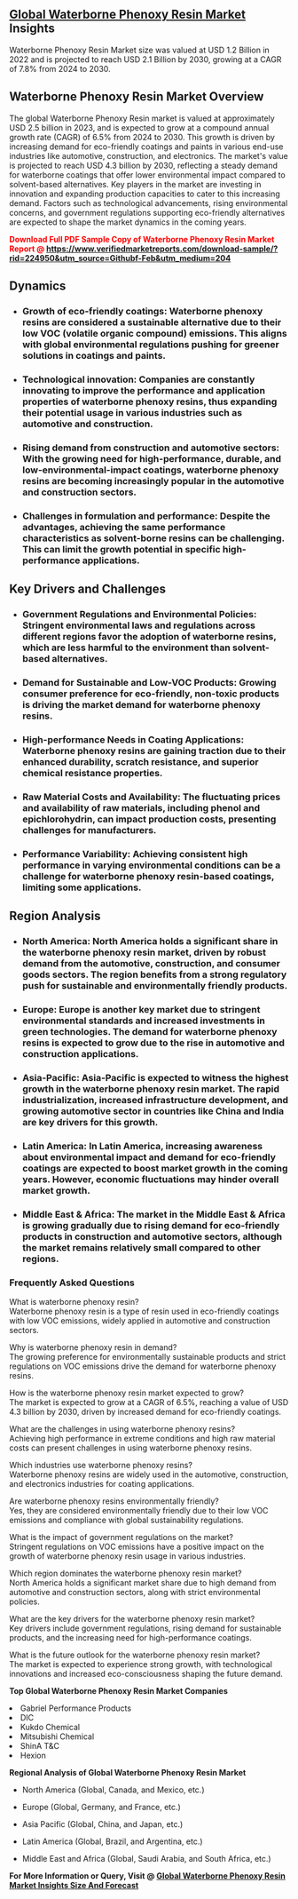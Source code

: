 <h2><a href="https://www.verifiedmarketreports.com/download-sample/?rid=224950&amp;utm_source=Githubf&amp;utm_medium=204" target="_blank">Global Waterborne Phenoxy Resin Market</a> Insights</h2><p>Waterborne Phenoxy Resin Market size was valued at USD 1.2 Billion in 2022 and is projected to reach USD 2.1 Billion by 2030, growing at a CAGR of 7.8% from 2024 to 2030.</p><p><h2>Waterborne Phenoxy Resin Market Overview</h2> <p>The global Waterborne Phenoxy Resin market is valued at approximately USD 2.5 billion in 2023, and is expected to grow at a compound annual growth rate (CAGR) of 6.5% from 2024 to 2030. This growth is driven by increasing demand for eco-friendly coatings and paints in various end-use industries like automotive, construction, and electronics. The market's value is projected to reach USD 4.3 billion by 2030, reflecting a steady demand for waterborne coatings that offer lower environmental impact compared to solvent-based alternatives. Key players in the market are investing in innovation and expanding production capacities to cater to this increasing demand. Factors such as technological advancements, rising environmental concerns, and government regulations supporting eco-friendly alternatives are expected to shape the market dynamics in the coming years.</p> <p><strong><p><span class=""><span style="color: #ff0000;"><strong>Download Full PDF Sample Copy of Waterborne Phenoxy Resin Market Report</strong> @ </span><a href="https://www.verifiedmarketreports.com/download-sample/?rid=224950&amp;utm_source=Githubf-Feb&amp;utm_medium=204" target="_blank">https://www.verifiedmarketreports.com/download-sample/?rid=224950&amp;utm_source=Githubf-Feb&amp;utm_medium=204</a></span></p></strong></p> <h2>Dynamics</h2> <ul> <li><h3>Growth of eco-friendly coatings: Waterborne phenoxy resins are considered a sustainable alternative due to their low VOC (volatile organic compound) emissions. This aligns with global environmental regulations pushing for greener solutions in coatings and paints.</h3></li> <li><h3>Technological innovation: Companies are constantly innovating to improve the performance and application properties of waterborne phenoxy resins, thus expanding their potential usage in various industries such as automotive and construction.</h3></li> <li><h3>Rising demand from construction and automotive sectors: With the growing need for high-performance, durable, and low-environmental-impact coatings, waterborne phenoxy resins are becoming increasingly popular in the automotive and construction sectors.</h3></li> <li><h3>Challenges in formulation and performance: Despite the advantages, achieving the same performance characteristics as solvent-borne resins can be challenging. This can limit the growth potential in specific high-performance applications.</h3></li> </ul> <h2>Key Drivers and Challenges</h2> <ul> <li><h3>Government Regulations and Environmental Policies: Stringent environmental laws and regulations across different regions favor the adoption of waterborne resins, which are less harmful to the environment than solvent-based alternatives.</h3></li> <li><h3>Demand for Sustainable and Low-VOC Products: Growing consumer preference for eco-friendly, non-toxic products is driving the market demand for waterborne phenoxy resins.</h3></li> <li><h3>High-performance Needs in Coating Applications: Waterborne phenoxy resins are gaining traction due to their enhanced durability, scratch resistance, and superior chemical resistance properties.</h3></li> <li><h3>Raw Material Costs and Availability: The fluctuating prices and availability of raw materials, including phenol and epichlorohydrin, can impact production costs, presenting challenges for manufacturers.</h3></li> <li><h3>Performance Variability: Achieving consistent high performance in varying environmental conditions can be a challenge for waterborne phenoxy resin-based coatings, limiting some applications.</h3></li> </ul> <h2>Region Analysis</h2> <ul> <li><h3>North America: North America holds a significant share in the waterborne phenoxy resin market, driven by robust demand from the automotive, construction, and consumer goods sectors. The region benefits from a strong regulatory push for sustainable and environmentally friendly products.</h3></li> <li><h3>Europe: Europe is another key market due to stringent environmental standards and increased investments in green technologies. The demand for waterborne phenoxy resins is expected to grow due to the rise in automotive and construction applications.</h3></li> <li><h3>Asia-Pacific: Asia-Pacific is expected to witness the highest growth in the waterborne phenoxy resin market. The rapid industrialization, increased infrastructure development, and growing automotive sector in countries like China and India are key drivers for this growth.</h3></li> <li><h3>Latin America: In Latin America, increasing awareness about environmental impact and demand for eco-friendly coatings are expected to boost market growth in the coming years. However, economic fluctuations may hinder overall market growth.</h3></li> <li><h3>Middle East & Africa: The market in the Middle East & Africa is growing gradually due to rising demand for eco-friendly products in construction and automotive sectors, although the market remains relatively small compared to other regions.</h3></li> </ul> <h3>Frequently Asked Questions</h3> <p>What is waterborne phenoxy resin? <br>Waterborne phenoxy resin is a type of resin used in eco-friendly coatings with low VOC emissions, widely applied in automotive and construction sectors.</p> <p>Why is waterborne phenoxy resin in demand? <br>The growing preference for environmentally sustainable products and strict regulations on VOC emissions drive the demand for waterborne phenoxy resins.</p> <p>How is the waterborne phenoxy resin market expected to grow? <br>The market is expected to grow at a CAGR of 6.5%, reaching a value of USD 4.3 billion by 2030, driven by increased demand for eco-friendly coatings.</p> <p>What are the challenges in using waterborne phenoxy resins? <br>Achieving high performance in extreme conditions and high raw material costs can present challenges in using waterborne phenoxy resins.</p> <p>Which industries use waterborne phenoxy resins? <br>Waterborne phenoxy resins are widely used in the automotive, construction, and electronics industries for coating applications.</p> <p>Are waterborne phenoxy resins environmentally friendly? <br>Yes, they are considered environmentally friendly due to their low VOC emissions and compliance with global sustainability regulations.</p> <p>What is the impact of government regulations on the market? <br>Stringent regulations on VOC emissions have a positive impact on the growth of waterborne phenoxy resin usage in various industries.</p> <p>Which region dominates the waterborne phenoxy resin market? <br>North America holds a significant market share due to high demand from automotive and construction sectors, along with strict environmental policies.</p> <p>What are the key drivers for the waterborne phenoxy resin market? <br>Key drivers include government regulations, rising demand for sustainable products, and the increasing need for high-performance coatings.</p> <p>What is the future outlook for the waterborne phenoxy resin market? <br>The market is expected to experience strong growth, with technological innovations and increased eco-consciousness shaping the future demand.</p> </p><p><strong>Top Global Waterborne Phenoxy Resin Market Companies</strong></p><div data-test-id=""><p><li>Gabriel Performance Products</li><li> DIC</li><li> Kukdo Chemical</li><li> Mitsubishi Chemical</li><li> ShinA T&C</li><li> Hexion</li></p><div><strong>Regional Analysis of&nbsp;Global Waterborne Phenoxy Resin Market</strong></div><ul><li dir="ltr"><p dir="ltr">North America&nbsp;(Global, Canada, and Mexico, etc.)</p></li><li dir="ltr"><p dir="ltr">Europe (Global, Germany, and France, etc.)</p></li><li dir="ltr"><p dir="ltr">Asia Pacific&nbsp;(Global, China, and Japan, etc.)</p></li><li dir="ltr"><p dir="ltr">Latin America&nbsp;(Global, Brazil, and Argentina, etc.)</p></li><li dir="ltr">Middle East and Africa&nbsp;(Global, Saudi Arabia, and South Africa, etc.)</li></ul><p><strong>For More Information or Query, Visit @&nbsp;</strong><strong><a href="https://www.verifiedmarketreports.com/product/waterborne-phenoxy-resin-market/?utm_source=Githubf&amp;utm_medium=204" target="_blank">Global Waterborne Phenoxy Resin Market Insights Size And Forecast</a></strong></p></div>
